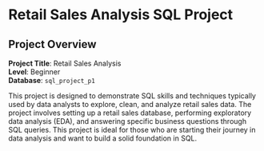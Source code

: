 # Retail Sales Analysis SQL Project

## Project Overview

**Project Title**: Retail Sales Analysis  
**Level**: Beginner  
**Database**: `sql_project_p1`


This project is designed to demonstrate SQL skills and techniques typically used by data analysts to explore, clean, and analyze retail sales data. The project involves setting up a retail sales database, performing exploratory data analysis (EDA), and answering specific business questions through SQL queries. This project is ideal for those who are starting their journey in data analysis and want to build a solid foundation in SQL.
